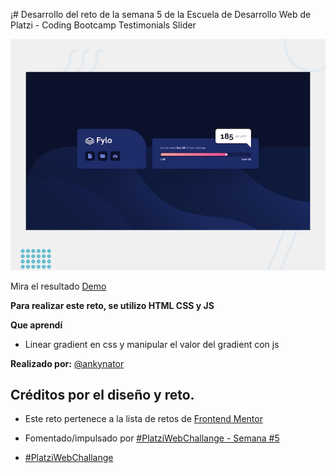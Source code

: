 ¡# Desarrollo del reto de la semana 5 de la Escuela de Desarrollo Web de Platzi - Coding Bootcamp Testimonials Slider

![Design preview for the Fylo data storage component coding challenge](./design/desktop-preview.jpg)

Mira el resultado [Demo]()

**Para realizar este reto, se utilizo HTML CSS y JS**

**Que aprendí**

- Linear gradient en css y manipular el valor del gradient con js

**Realizado por:** [@ankynator](https://twitter.com/ankynator)

## Créditos por el diseño y reto.

- Este reto pertenece a la lista de retos de [Frontend Mentor](https://www.frontendmentor.io)

- Fomentado/impulsado por [#PlatziWebChallange - Semana #5](https://platzi.com/comunidad/platziwebchallange-semana-5/)

- [#PlatziWebChallange](https://platzi.com/blog/platzi_web_challenge/)

